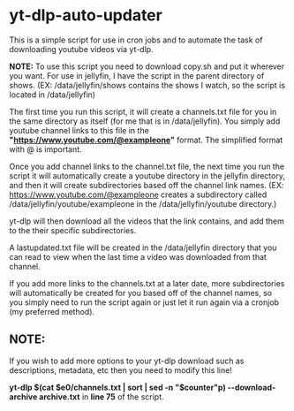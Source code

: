 # yt-dlp-auto-updater
This is a simple script for use in cron jobs and to automate the task of downloading youtube videos via yt-dlp. 

**NOTE:**
To use this script you need to download copy.sh and put it wherever you want.
For use in jellyfin, I have the script in the parent directory of shows.
(EX: /data/jellyfin/shows contains the shows I watch, so the script is located in /data/jellyfin)

The first time you run this script, it will create a channels.txt file for you in the same directory as itself (for me that is in /data/jellyfin).
You simply add youtube channel links to this file in the **"https://www.youtube.com/@exampleone"** format. The simplified format with @ is important.

Once you add channel links to the channel.txt file, the next time you run the script it will automatically create a youtube directory in the 
jellyfin directory, and then it will create subdirectories based off the channel link names. 
(EX: https://www.youtube.com/@exampleone creates a subdirectory called /data/jellyfin/youtube/exampleone in the /data/jellyfin/youtube directory.)

yt-dlp will then download all the videos that the link contains, and add them to the their specific subdirectories.

A lastupdated.txt file will be created in the /data/jellyfin directory that you can read to view when the last time a video was downloaded from that channel.

If you add more links to the channels.txt at a later date, more subdirectories will automatically be created for you based off of the channel names,
so you simply need to run the script again or just let it run again via a cronjob (my preferred method).

**NOTE:**
---------------------------------------------------------------------------------------------------------------------------------
If you wish to add more options to your yt-dlp download such as descriptions, metadata, etc then you need to modify this line!

**yt-dlp $(cat $e0/channels.txt | sort | sed -n "$counter"p) --download-archive archive.txt** in **line 75** of the script.


